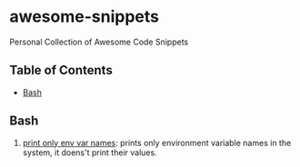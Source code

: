 # awesome-snippets
Personal Collection of Awesome Code Snippets

## Table of Contents

- [Bash](#bash)

## Bash

1. [print only env var names](Bash/print_only_env_var_names.sh): prints only environment variable names in the system, it doens't print their values.